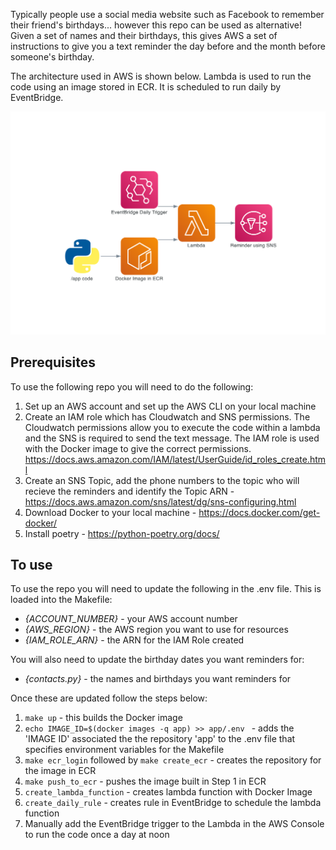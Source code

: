 Typically people use a social media website such as Facebook to remember their friend's birthdays... however this repo can be used as alternative! Given a set of names and their birthdays, this gives AWS a set of instructions to give you a text reminder the day before and the month before someone's birthday. 

The architecture used in AWS is shown below. Lambda is used to run the code using an image stored in ECR. It is scheduled to run daily by EventBridge.

![Architecture](./docs/birthday_reminder.png)

## Prerequisites

To use the following repo you will need to do the following:

1) Set up an AWS account and set up the AWS CLI on your local machine 
2) Create an IAM role which has Cloudwatch and SNS permissions. The Cloudwatch permissions allow you to execute the code within a lambda and the SNS is required to send the text message. The IAM role is used with the Docker image to give the correct permissions. https://docs.aws.amazon.com/IAM/latest/UserGuide/id_roles_create.html 
3) Create an SNS Topic, add the phone numbers to the topic who will recieve the reminders and identify the Topic ARN - https://docs.aws.amazon.com/sns/latest/dg/sns-configuring.html
4) Download Docker to your local machine - https://docs.docker.com/get-docker/ 
5) Install poetry - https://python-poetry.org/docs/

## To use

To use the repo you will need to update the following in the .env file. This is loaded into the Makefile:
- *{ACCOUNT_NUMBER}* - your AWS account number
- *{AWS_REGION}* - the AWS region you want to use for resources
- *{IAM_ROLE_ARN}* - the ARN for the IAM Role created 

You will also need to update the birthday dates you want reminders for:
- *{contacts.py}* - the names and birthdays you want reminders for

Once these are updated follow the steps below:

1) `make up` - this builds the Docker image
2) `echo IMAGE_ID=$(docker images -q app) >> app/.env ` - adds the 'IMAGE ID' associated the the repository 'app' to the .env file that specifies environment variables for the Makefile
3) `make ecr_login` followed by `make create_ecr` - creates the repository for the image in ECR
4) `make push_to_ecr` - pushes the image built in Step 1 in ECR
5) `create_lambda_function` - creates lambda function with Docker Image
6) `create_daily_rule` - creates rule in EventBridge to schedule the lambda function
7)  Manually add the EventBridge trigger to the Lambda in the AWS Console to run the code once a day at noon